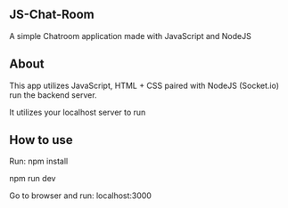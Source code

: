 ## JS-Chat-Room
A simple Chatroom application made with JavaScript and NodeJS
## About
This app utilizes JavaScript, HTML + CSS paired with NodeJS (Socket.io) run the backend server. 

It utilizes your localhost server to run 

## How to use

Run:
npm install

npm run dev

Go to browser and run: localhost:3000

